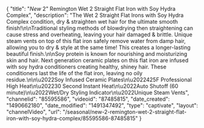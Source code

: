 {
    "title": "*New* 2\" Remington Wet 2 Straight Flat Iron with Soy Hydra Complex",
    "description": "The Wet 2 Straight Flat Irons with Soy Hydra Complex condition, dry & straighten wet hair for the ultimate smooth finish!\n\nTraditional styling methods of blowdrying then straightening can cause stress and overheating, leaving your hair damaged & brittle.  Unique steam vents on top of this flat iron safely remove water from damp hair, allowing you to dry & style at the same time!  This creates a longer-lasting beautiful finish.\n\nSoy protein is known for nourishing and moisturizing skin and hair.  Next generation ceramic plates on this flat iron are infused with soy hydra conditioners creating healthy, shiney hair.  These conditioners last the life of the flat iron, leaving no oily residue.\n\n\u2022Soy Infused Ceramic Plates\n\u2022425F Professional High Heat\n\u202230 Second Instant Heat\n\u2022Auto Shutoff (60 minute)\n\u2022Wet\/Dry Styling Indicator\n\u2022Unique Steam Vents",
    "channelid": "85595586",
    "videoid": "87485815",
    "date_created": "1490662180",
    "date_modified": "1491347492",
    "type": "captivate",
    "layout": "channelVideo",
    "url": "\/seasonal\/new-2-remington-wet-2-straight-flat-iron-with-soy-hydra-complex\/85595586-87485815"
}